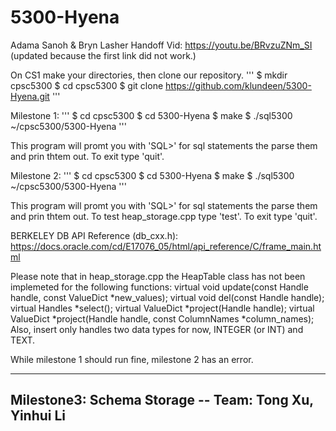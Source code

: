 # 5300-Hyena

Adama Sanoh & Bryn Lasher
Handoff Vid: https://youtu.be/BRvzuZNm_SI (updated because the first link did not work.)

On CS1 make your directories, then clone our repository.
'''
$ mkdir cpsc5300
$ cd cpsc5300
$ git clone https://github.com/klundeen/5300-Hyena.git
'''

Milestone 1:
'''
$ cd cpsc5300
$ cd 5300-Hyena
$ make
$ ./sql5300 ~/cpsc5300/5300-Hyena
'''

This program will promt you with 'SQL>' for sql statements the parse them and prin thtem out.
To exit type 'quit'.


Milestone 2:
'''
$ cd cpsc5300
$ cd 5300-Hyena
$ make
$ ./sql5300 ~/cpsc5300/5300-Hyena
'''

This program will promt you with 'SQL>' for sql statements the parse them and prin thtem out.
To test heap_storage.cpp type 'test'.
To exit type 'quit'.

BERKELEY DB API Reference (db_cxx.h): https://docs.oracle.com/cd/E17076_05/html/api_reference/C/frame_main.html

Please note that in heap_storage.cpp the HeapTable class has not been implemeted for the following functions:
virtual void update(const Handle handle, const ValueDict *new_values);
virtual void del(const Handle handle);
virtual Handles *select();
virtual ValueDict *project(Handle handle);
virtual ValueDict *project(Handle handle, const ColumnNames *column_names);
Also, insert only handles two data types for now, INTEGER (or INT) and TEXT. 

While milestone 1 should run fine, milestone 2 has an error.

---

## Milestone3: Schema Storage -- Team: Tong Xu, Yinhui Li
